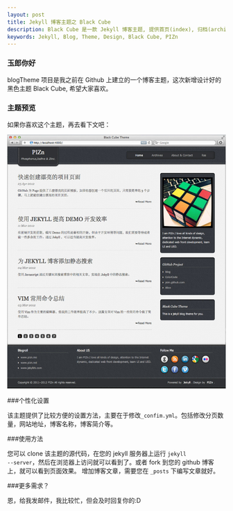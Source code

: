 ```yaml
---
layout: post
title: Jekyll 博客主题之 Black Cube
description: Black Cube 是一款 Jekyll 博客主题, 提供首页(index), 归档(archives), 联系(contact)三个页面。
keywords: Jekyll, Blog, Theme, Design, Black Cube, PIZn
---
```

### 玉郎你好

blogTheme 项目是我之前在 Github 上建立的一个博客主题，这次新增设计好的黑色主题 Black Cube, 希望大家喜欢。

### 主题预览

如果你喜欢这个主题，再去看下文吧：

<img src="/resources/blackCubeTheme.jpg" alt="Black Cube Theme" class="img-center" width="580px" />

###个性化设置

该主题提供了比较方便的设置方法，主要在于修改<code class="v-code">_confim.yml</code>。包括修改分页数量，网站地址，博客名称，博客简介等。

###使用方法

您可以 clone 该主题的源代码，在您的 jekyll 服务器上运行 <code class="v-code">jekyll --server</code>，然后在浏览器上访问就可以看到了。或者 fork 到您的 github 博客上，就可以看到页面效果。
增加博客文章，需要您在 <code class="v-code">_posts</code> 下编写文章就好。

###更多需求？

恩，给我发邮件，我比较忙，但会及时回复你的:D
